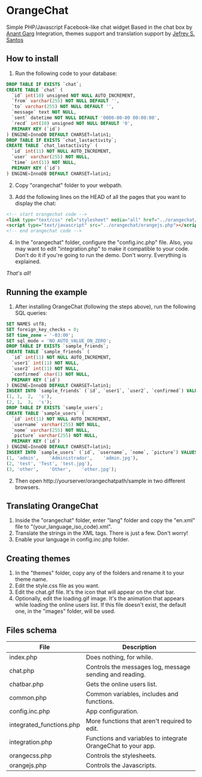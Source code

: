 OrangeChat
==========
Simple PHP/Javascript Facebook-like chat widget
Based in the chat box by [Anant Garg](http://anantgarg.com)
Integration, themes support and translation support by [Jefrey S. Santos](mailto:jefrey.sobreira@gmail.com)

How to install
-------------
1. Run the following code to your database:
```sql
DROP TABLE IF EXISTS `chat`;
CREATE TABLE `chat` (
  `id` int(10) unsigned NOT NULL AUTO_INCREMENT,
  `from` varchar(255) NOT NULL DEFAULT '',
  `to` varchar(255) NOT NULL DEFAULT '',
  `message` text NOT NULL,
  `sent` datetime NOT NULL DEFAULT '0000-00-00 00:00:00',
  `recd` int(10) unsigned NOT NULL DEFAULT '0',
  PRIMARY KEY (`id`)
) ENGINE=InnoDB DEFAULT CHARSET=latin1;
DROP TABLE IF EXISTS `chat_lastactivity`;
CREATE TABLE `chat_lastactivity` (
  `id` int(11) NOT NULL AUTO_INCREMENT,
  `user` varchar(255) NOT NULL,
  `time` int(11) NOT NULL,
  PRIMARY KEY (`id`)
) ENGINE=InnoDB DEFAULT CHARSET=latin1;
```
2. Copy "orangechat" folder to your webpath.

3. Add the following lines on the HEAD of all the pages that you want to display the chat:
```html
<!-- start orangechat code -->
<link type="text/css" rel="stylesheet" media="all" href="../orangechat/orangecss.php" />
<script type="text/javascript" src="../orangechat/orangejs.php"></script>
<!-- end orangechat code -->
```
4. In the "orangechat" folder, configure the "config.inc.php" file.
Also, you may want to edit "integration.php" to make it compatible to your code. Don't do it if you're going to run the demo.
Don't worry. Everything is explained.

*That's all!*

Running the example
-----------------
1. After installing OrangeChat (following the steps above), run the following SQL queries:
```sql
SET NAMES utf8;
SET foreign_key_checks = 0;
SET time_zone = '-03:00';
SET sql_mode = 'NO_AUTO_VALUE_ON_ZERO';
DROP TABLE IF EXISTS `sample_friends`;
CREATE TABLE `sample_friends` (
  `id` int(11) NOT NULL AUTO_INCREMENT,
  `user1` int(11) NOT NULL,
  `user2` int(11) NOT NULL,
  `confirmed` char(1) NOT NULL,
  PRIMARY KEY (`id`)
) ENGINE=InnoDB DEFAULT CHARSET=latin1;
INSERT INTO `sample_friends` (`id`, `user1`, `user2`, `confirmed`) VALUES
(1,	1,	2,	's'),
(2,	1,	3,	's');
DROP TABLE IF EXISTS `sample_users`;
CREATE TABLE `sample_users` (
  `id` int(11) NOT NULL AUTO_INCREMENT,
  `username` varchar(255) NOT NULL,
  `nome` varchar(255) NOT NULL,
  `picture` varchar(255) NOT NULL,
  PRIMARY KEY (`id`)
) ENGINE=InnoDB DEFAULT CHARSET=latin1;
INSERT INTO `sample_users` (`id`, `username`, `nome`, `picture`) VALUES
(1,	'admin',	'Administrador',	'admin.jpg'),
(2,	'test',	'Test',	'test.jpg'),
(3,	'other',	'Other',	'other.jpg');
```
2. Then open http://yourserver/orangechatpath/sample in two different browsers.

Translating OrangeChat
--------------------
1. Inside the "orangechat" folder, enter "lang" folder and copy the "en.xml" file to "(your_language_iso_code).xml".
2. Translate the strings in the XML tags. There is just a few. Don't worry!
3. Enable your language in config.inc.php folder.

Creating themes
--------------
1. In the "themes" folder, copy any of the folders and rename it to your theme name.
2. Edit the style.css file as you want.
3. Edit the chat.gif file. It's the icon that will appear on the chat bar.
4. Optionally, edit the loading.gif image. It's the animation that appears while loading the online users list. If this file doesn't exist, the default one, in the "images" folder, will be used.

Files schema
-----------
| File | Description |
| ---- | ----------- |
| index.php | Does nothing, for while. |
| chat.php | Controls the messages log, message sending and reading. |
| chatbar.php | Gets the online users list. |
| common.php | Common variables, includes and functions. |
| config.inc.php | App configuration. |
| integrated_functions.php | More functions that aren't required to edit. |
| integration.php | Functions and variables to integrate OrangeChat to your app. |
| orangecss.php | Controls the stylesheets. |
| orangejs.php | Controls the Javascripts. |
